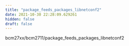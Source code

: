 ```yaml
---
title: "package_feeds_packages_libnetconf2"
date: 2021-10-30 22:28:09.629261
hidden: false
draft: false
---
```


bcm27xx/bcm2711/package_feeds_packages_libnetconf2

